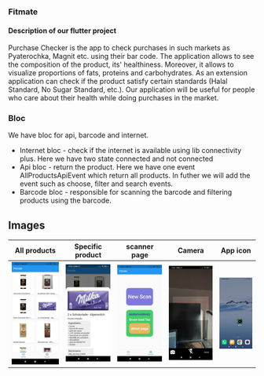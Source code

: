 ### Fitmate 
#### Description of our flutter project 
Purchase Checker is the app to check purchases in such markets as Pyaterochka, Magnit etc. using their bar code. The application allows to see the composition of the product, its' healthiness. Moreover, it allows to visualize proportions of  fats, proteins and carbohydrates. As an extension application can check if the product satisfy certain standards (Halal Standard, No Sugar Standard, etc.). Our application will be useful for people who care about their health while doing purchases in the market.

### Bloc 

We have bloc for api, barcode and internet.
- Internet bloc - check if the internet is available using lib connectivity plus. Here we have two state connected and not connected
- Api bloc - return the product. Here we have one event AllProductsApiEvent which return all products. In futher we will add the event such as choose, filter and search events.  
- Barcode bloc - responsible for scanning the barcode and filtering products using the barcode. 


## Images 


|                   All products                           |                        Specific product              |                       scanner page                   |    Camera                    |   App icon
|:-------------------------------------------------:|:----------------------------------------------:|:----------------------------------------------:|:----------------------------------:|:------------------------------------------------:
| <img src="assets/demo/first.jpg" alt="Scrolling"> | <img src="assets/demo/second.jpg" alt="page">  | <img src="assets/demo/third.jpg" alt="dailog"> | <img src="assets/demo/fourth.jpg"> | <img src="assets/demo/fifth.jpg" >
